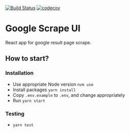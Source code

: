 [![Build Status](https://travis-ci.org/Tolsee/google-scrape-ui.svg?branch=master)](https://travis-ci.org/Tolsee/google-scrape-ui) [![codecov](https://codecov.io/gh/Tolsee/google-scrape-ui/branch/master/graph/badge.svg)](https://codecov.io/gh/Tolsee/google-scrape-ui)

# Google Scrape UI

React app for google result page scrape. 

## How to start? 

### Installation

* Use appropriate Node version `nvm use`
* Install packages `yarn install`
* Copy `.env.example` to `.env`, and change appropriately 
* Run `yarn start`

### Testing

* `yarn test`
